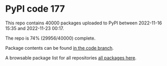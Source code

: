 # PyPI code 177

This repo contains 40000 packages uploaded to PyPI between 
2022-11-16 15:35 and 2022-11-23 00:17.

The repo is 74% (29956/40000) complete.

Package contents can be found [in the code branch](https://github.com/pypi-data/pypi-mirror-177/tree/code/packages).

A browsable package list for all repositories [all packages here](https://pypi-data.github.io/website/repositories/pypi-mirror-177).



